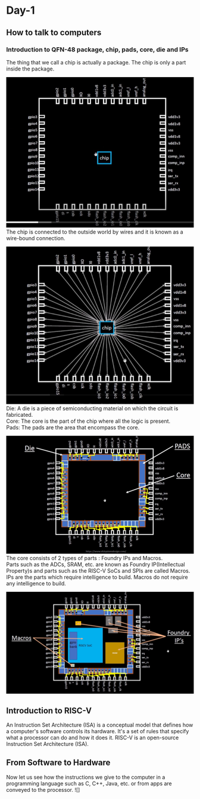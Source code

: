 # Day-1
## How to talk to computers
### Introduction to QFN-48 package, chip, pads, core, die and IPs
The thing that we call a chip is actually a package. The chip is only a part inside the package.
  
![A chip](git3.png)  
The chip is connected to the outside world by wires and it is known as a wire-bound connection.
  
![A chip](git4.png)  
Die: A die is a piece of semiconducting material on which the circuit is fabricated.  
Core: The core is the part of the chip where all the logic is present.  
Pads: The pads are the area that encompass the core.  
  
![A chip](git5.png)  
The core consists of 2 types of parts : Foundry IPs and Macros.  
Parts such as the ADCs, SRAM, etc. are known as Foundry IP(Intellectual Property)s and parts such as the RISC-V SoCs and SPIs are called Macros.  
IPs are the parts which require intelligence to build. Macros do not require any intelligence to build.  
  
![A chip](git6.png)

## Introduction to RISC-V
An Instruction Set Architecture (ISA) is a conceptual model that defines how a computer's software controls its hardware. It's a set of rules that specify what a processor can do and how it does it. RISC-V is an open-source Instruction Set Architecture (ISA).

## From Software to Hardware
Now let us see how the instructions we give to the computer in a programming language such as C, C++, Java, etc. or from apps are conveyed to the processor.
![]
